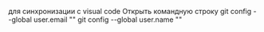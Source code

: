 для синхронизации с visual code
Открыть командную строку
git config --global user.email ""
git config --global user.name ""
